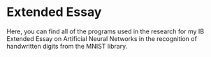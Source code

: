 # Extended Essay
Here, you can find all of the programs used in the research for my IB Extended Essay on Artificial Neural Networks in the recognition of handwritten digits from the MNIST library.
